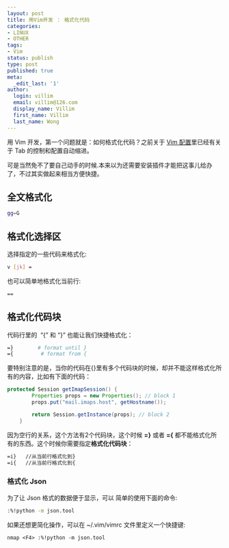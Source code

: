 ```yaml
---
layout: post
title: 用Vim开发 ： 格式化代码
categories:
- LINUX
- OTHER
tags:
- Vim
status: publish
type: post
published: true
meta:
  _edit_last: '1'
author:
  login: villim
  email: villim@126.com
  display_name: Villim
  first_name: Villim
  last_name: Wong
---
```


用 Vim 开发，第一个问题就是：如何格式化代码？之前关于 [Vim 配置](http://villim.github.io/vim-configuration-for-c)里已经有关于 Tab 的控制和配置自动缩进。

可是当然免不了要自己动手的时候.本来以为还需要安装插件才能把这事儿给办了，不过其实做起来相当方便快捷。

## 全文格式化

```bash
gg=G
```

## 格式化选择区

选择指定的一些代码来格式化: 

```bash
v [jk] =
```

也可以简单地格式化当前行:

```bash
==
```

## 格式化代码块

代码行里的  “{” 和 “}” 也能让我们快捷格式化：

```bash
=}        # format until }
={	       # format from {
```

要特别注意的是，当你的代码在{}里有多个代码块的时候，却并不能这样格式化所有的内容，比如有下面的代码：

``` java
protected Session getImapSession() {
        Properties props = new Properties(); // block 1
        props.put("mail.imaps.host", getHostname());

        return Session.getInstance(props); // block 2
    }
``` 

因为空行的关系，这个方法有2个代码块，这个时候 **=}** 或者 **={** 都不能格式化所有的东西。这个时候你需要指定**格式化代码块**：

```bash
=i}   //从当前行格式化到}
=i{   //从当前行格式化到{
```

### 格式化 Json 

为了让 Json 格式的数据便于显示，可以 简单的使用下面的命令:

```bash
:%!python -m json.tool
```
如果还想更简化操作，可以在 ~/.vim/vimrc 文件里定义一个快捷键:

```
nmap <F4> :%!python -m json.tool
```